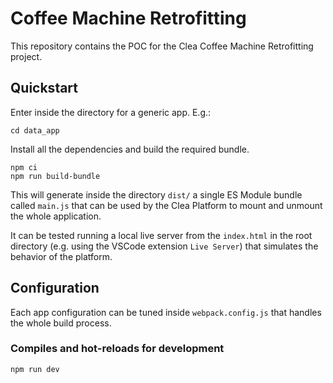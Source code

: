 # Coffee Machine Retrofitting

This repository contains the POC for the Clea Coffee Machine Retrofitting project.

## Quickstart

Enter inside the directory for a generic app. E.g.:

```
cd data_app
```

Install all the dependencies and build the required bundle.

```
npm ci
npm run build-bundle
```

This will generate inside the directory `dist/` a single ES Module bundle called `main.js` that can be used by the Clea Platform to mount and unmount the whole application.

It can be tested running a local live server from the `index.html` in the root directory (e.g. using the VSCode extension `Live Server`) that simulates the behavior of the platform.

## Configuration

Each app configuration can be tuned inside `webpack.config.js` that handles the whole build process.

### Compiles and hot-reloads for development

```
npm run dev
```
